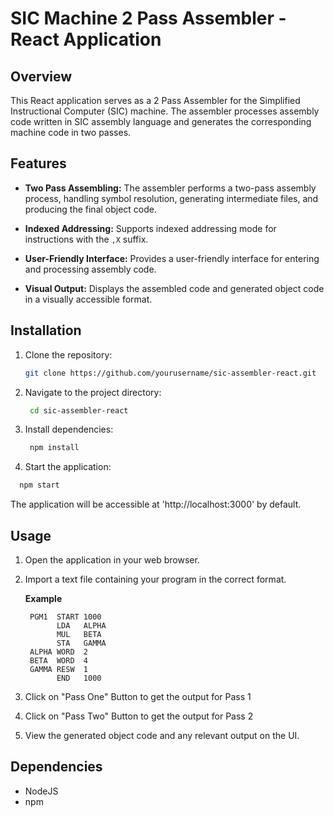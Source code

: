 # SIC Machine 2 Pass Assembler - React Application

## Overview

This React application serves as a 2 Pass Assembler for the Simplified Instructional Computer (SIC) machine. The assembler processes assembly code written in SIC assembly language and generates the corresponding machine code in two passes.

## Features

- **Two Pass Assembling:** The assembler performs a two-pass assembly process, handling symbol resolution, generating intermediate files, and producing the final object code.

- **Indexed Addressing:** Supports indexed addressing mode for instructions with the `,X` suffix.

- **User-Friendly Interface:** Provides a user-friendly interface for entering and processing assembly code.

- **Visual Output:** Displays the assembled code and generated object code in a visually accessible format.

## Installation

1. Clone the repository:
   ```bash
   git clone https://github.com/yourusername/sic-assembler-react.git
   ```

2. Navigate to the project directory:
   ```bash
    cd sic-assembler-react
   ```

3. Install dependencies:
   ```bash
    npm install
   ```
4. Start the application:
  ```bash
    npm start
  ```

The application will be accessible at 'http://localhost:3000' by default.

## Usage
1. Open the application in your web browser.
2. Import a text file containing your program in the correct format.
   
   **Example**
   ```Example
    PGM1  START 1000
          LDA   ALPHA
          MUL   BETA
          STA   GAMMA
    ALPHA WORD  2
    BETA  WORD  4
    GAMMA RESW  1
          END   1000
   ```
3. Click on "Pass One" Button to get the output for Pass 1
4. Click on "Pass Two" Button to get the output for Pass 2
5. View the generated object code and any relevant output on the UI.

## Dependencies
* NodeJS
* npm

